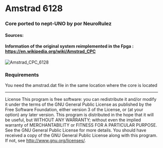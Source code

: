 # Amstrad 6128

### Core ported to nept-UNO by por NeuroRulez 

#### Sources: 

#### Information of the original system reimplemented in the Fpga : https://en.wikipedia.org/wiki/Amstrad_CPC


![Amstrad_CPC_6128](https://user-images.githubusercontent.com/31018768/103159550-27681d80-47cb-11eb-9a3a-0930b18d2b1f.png)

### Requirements
You need the amstrad.dat  file in the same location where the core is located

----------------------------------------------------------------------------------------------------------------------------------------
License
This program is free software: you can redistribute it and/or modify it under the terms of the GNU General Public License as published by the Free Software Foundation, either version 3 of the License, or (at your option) any later version. This program is distributed in the hope that it will be useful, but WITHOUT ANY WARRANTY; without even the implied warranty of MERCHANTABILITY or FITNESS FOR A PARTICULAR PURPOSE. See the GNU General Public License for more details. You should have received a copy of the GNU General Public License along with this program. If not, see http://www.gnu.org/licenses/.
